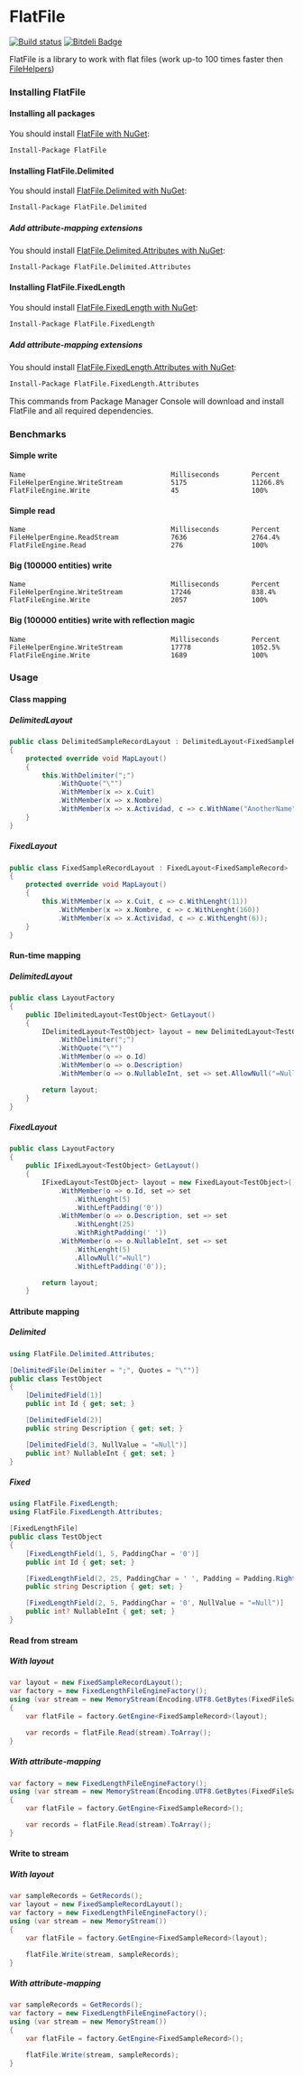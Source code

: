 FlatFile 
========
[![Build status](https://ci.appveyor.com/api/projects/status/9uoix14g3w0rac3q?svg=true)](https://ci.appveyor.com/project/forcewake/flatfile)
[![Bitdeli Badge](https://d2weczhvl823v0.cloudfront.net/forcewake/flatfile/trend.png)](https://bitdeli.com/free "Bitdeli Badge")

FlatFile is a library to work with flat files (work up-to 100 times faster then [FileHelpers](https://www.nuget.org/packages/FileHelpers/2.0.0))

### Installing FlatFile

#### Installing all packages
You should install [FlatFile with NuGet](https://www.nuget.org/packages/FlatFile):

```sh
Install-Package FlatFile
```

#### Installing FlatFile.Delimited
You should install [FlatFile.Delimited with NuGet](https://www.nuget.org/packages/FlatFile.Delimited):

```sh
Install-Package FlatFile.Delimited
```

##### Add attribute-mapping extensions
You should install [FlatFile.Delimited.Attributes with NuGet](https://www.nuget.org/packages/FlatFile.Delimited.Attributes):

```sh
Install-Package FlatFile.Delimited.Attributes
```

#### Installing FlatFile.FixedLength
You should install [FlatFile.FixedLength with NuGet](https://www.nuget.org/packages/FlatFile.FixedLength):

```sh
Install-Package FlatFile.FixedLength
```

##### Add attribute-mapping extensions
You should install [FlatFile.FixedLength.Attributes with NuGet](https://www.nuget.org/packages/FlatFile.FixedLength.Attributes):

```sh
Install-Package FlatFile.FixedLength.Attributes
```

This commands from Package Manager Console will download and install FlatFile and all required dependencies.

### Benchmarks
#### Simple write

```
Name                                    Milliseconds        Percent                       
FileHelperEngine.WriteStream            5175                11266.8%                      
FlatFileEngine.Write                    45                  100%                          
```

#### Simple read
```
Name                                    Milliseconds        Percent                       
FileHelperEngine.ReadStream             7636                2764.4%                       
FlatFileEngine.Read                     276                 100%                          
```

#### Big (100000 entities) write
```
Name                                    Milliseconds        Percent                       
FileHelperEngine.WriteStream            17246               838.4%                        
FlatFileEngine.Write                    2057                100%                          
```

#### Big (100000 entities) write with reflection magic
```
Name                                    Milliseconds        Percent                       
FileHelperEngine.WriteStream            17778               1052.5%                       
FlatFileEngine.Write                    1689                100%                          
```

### Usage
#### Class mapping 
##### DelimitedLayout
```cs
public class DelimitedSampleRecordLayout : DelimitedLayout<FixedSampleRecord>
{
    protected override void MapLayout()
    {
        this.WithDelimiter(";")
            .WithQuote("\"")
            .WithMember(x => x.Cuit)
            .WithMember(x => x.Nombre)
            .WithMember(x => x.Actividad, c => c.WithName("AnotherName"));
    }
}
```
##### FixedLayout
```cs
public class FixedSampleRecordLayout : FixedLayout<FixedSampleRecord>
{
    protected override void MapLayout()
    {
        this.WithMember(x => x.Cuit, c => c.WithLenght(11))
            .WithMember(x => x.Nombre, c => c.WithLenght(160))
            .WithMember(x => x.Actividad, c => c.WithLenght(6));
    }
}
```

#### Run-time mapping
##### DelimitedLayout
```cs
public class LayoutFactory
{
    public IDelimitedLayout<TestObject> GetLayout()
    {
        IDelimitedLayout<TestObject> layout = new DelimitedLayout<TestObject>()
            .WithDelimiter(";")
            .WithQuote("\"")
            .WithMember(o => o.Id)
            .WithMember(o => o.Description)
            .WithMember(o => o.NullableInt, set => set.AllowNull("=Null"));

        return layout;
    } 
}
```
##### FixedLayout
```cs
public class LayoutFactory
{
    public IFixedLayout<TestObject> GetLayout()
    {
        IFixedLayout<TestObject> layout = new FixedLayout<TestObject>()
            .WithMember(o => o.Id, set => set
                .WithLenght(5)
                .WithLeftPadding('0'))
            .WithMember(o => o.Description, set => set
                .WithLenght(25)
                .WithRightPadding(' '))
            .WithMember(o => o.NullableInt, set => set
                .WithLenght(5)
                .AllowNull("=Null")
                .WithLeftPadding('0'));

        return layout;
    }
```

#### Attribute mapping
##### Delimited
```cs
using FlatFile.Delimited.Attributes;

[DelimitedFile(Delimiter = ";", Quotes = "\"")]
public class TestObject
{
    [DelimitedField(1)]
    public int Id { get; set; }

    [DelimitedField(2)]
    public string Description { get; set; }

    [DelimitedField(3, NullValue = "=Null")]
    public int? NullableInt { get; set; }
}
```

##### Fixed
```cs
using FlatFile.FixedLength;
using FlatFile.FixedLength.Attributes;

[FixedLengthFile]
public class TestObject
{
    [FixedLengthField(1, 5, PaddingChar = '0')]
    public int Id { get; set; }

    [FixedLengthField(2, 25, PaddingChar = ' ', Padding = Padding.Right)]
    public string Description { get; set; }

    [FixedLengthField(2, 5, PaddingChar = '0', NullValue = "=Null")]
    public int? NullableInt { get; set; }
}
```

#### Read from stream
##### With layout
```cs
var layout = new FixedSampleRecordLayout();
var factory = new FixedLengthFileEngineFactory();
using (var stream = new MemoryStream(Encoding.UTF8.GetBytes(FixedFileSample)))
{
    var flatFile = factory.GetEngine<FixedSampleRecord>(layout);

    var records = flatFile.Read(stream).ToArray();
}
```

##### With attribute-mapping
```cs
var factory = new FixedLengthFileEngineFactory();
using (var stream = new MemoryStream(Encoding.UTF8.GetBytes(FixedFileSample)))
{
    var flatFile = factory.GetEngine<FixedSampleRecord>();

    var records = flatFile.Read(stream).ToArray();
}
```

#### Write to stream
##### With layout
```cs
var sampleRecords = GetRecords();
var layout = new FixedSampleRecordLayout();
var factory = new FixedLengthFileEngineFactory();
using (var stream = new MemoryStream())
{
    var flatFile = factory.GetEngine<FixedSampleRecord>(layout);

    flatFile.Write(stream, sampleRecords);
}
```

##### With attribute-mapping
```cs
var sampleRecords = GetRecords();
var factory = new FixedLengthFileEngineFactory();
using (var stream = new MemoryStream())
{
    var flatFile = factory.GetEngine<FixedSampleRecord>();

    flatFile.Write(stream, sampleRecords);
}
```